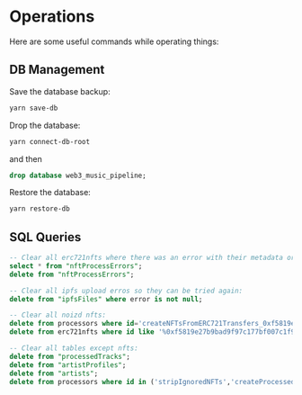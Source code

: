 # Operations

Here are some useful commands while operating things:

## DB Management

Save the database backup:
```bash
yarn save-db
```

Drop the database:
```bash
yarn connect-db-root
```
and then
```sql
drop database web3_music_pipeline;
```

Restore the database:
```bash
yarn restore-db
```

## SQL Queries

```sql
-- Clear all erc721nfts where there was an error with their metadata or processing them into tracks so they can be tried again:
select * from "nftProcessErrors";
delete from "nftProcessErrors";
```

```sql
-- Clear all ipfs upload erros so they can be tried again:
delete from "ipfsFiles" where error is not null;
```

```sql
-- Clear all noizd nfts:
delete from processors where id='createNFTsFromERC721Transfers_0xf5819e27b9bad9f97c177bf007c1f96f26d91ca6';
delete from erc721nfts where id like '%0xf5819e27b9bad9f97c177bf007c1f96f26d91ca6%';
```

```sql
-- Clear all tables except nfts:
delete from "processedTracks";
delete from "artistProfiles";
delete from "artists";
delete from processors where id in ('stripIgnoredNFTs','createProcessedTracksFromAPI_noizd');
```
